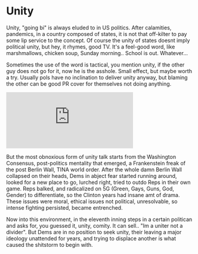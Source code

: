 # Unity

Unity, "going bi" is always eluded to in US politics. After
calamities, pandemics, in a country composed of states, it is not that
off-kilter to pay some lip service to the concept. Of course the unity
of states doesnt imply political unity, but hey, it rhymes, good
TV. It's a feel-good word, like marshmallows, chicken soup, Sunday
morning.. School is out. Whatever...

Sometimes the use of the word is tactical, you mention unity, if the
other guy does not go for it, now he is the asshole. Small effect, but
maybe worth a try. Usually pols have no inclination to deliver unity
anyway, but blaming the other can be good PR cover for themselves not
doing anything.

<iframe width="340" src="https://www.youtube.com/embed/4w_bNqs0-XM?start=411&end=552" frameborder="0" allow="accelerometer; autoplay; clipboard-write; encrypted-media; gyroscope; picture-in-picture" allowfullscreen></iframe>

But the most obnoxious form of unity talk starts from the Washington
Consensus, post-politics mentality that emerged, a Frankenstein freak
of the post Berlin Wall, TINA world order. After the whole damn Berlin
Wall collapsed on their heads, Dems in abject fear started running
around, looked for a new place to go, lurched right, tried to outdo
Reps in their own game. Reps balked, and radicalized on 5G (Green,
Gays, Guns, God, Gender) to differentiate, so the Clinton years had
insane amt of drama. These issues were moral, ethical issues not
political, unresolvable, so intense fighting persisted, became
entrenched.

Now into this environment, in the eleventh inning steps in a certain
politican and asks for, you guessed it, unity, comity. It can sell..
"Im a uniter not a divider". But Dems are in no position to seek
unity, their leaving a major ideology unattended for years, and trying
to displace another is what caused the shitstorm to begin with.


